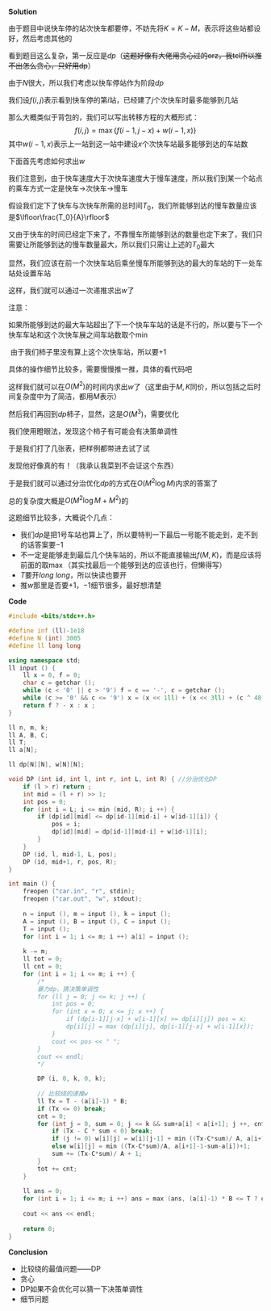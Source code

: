 **Solution**

由于题目中说快车停的站次快车都要停，不妨先将$K=K-M$，表示将这些站都设好，然后考虑其他的

看到题目这么复杂，第一反应是$dp$（~~这题好像有大佬用贪心过的orz，我tcl所以推不出怎么贪心，只好用dp~~）

由于$N$很大，所以我们考虑以快车停站作为阶段$dp$

我们设$f(i, j)$表示看到快车停的第$i$站，已经建了$j$个次快车时最多能够到几站

那么大概类似于背包的，我们可以写出转移方程的大概形式：
$$
f(i, j) = \max \{f(i-1,j-x) + w(i-1,x)\}
$$
其中$w(i-1,x)$表示上一站到这一站中建设$x$个次快车站最多能够到达的车站数

下面首先考虑如何求出$w$

我们注意到，由于快车速度大于次快车速度大于慢车速度，所以我们到某一个站点的乘车方式一定是快车$\to$次快车$\to$慢车

假设我们定下了快车与次快车所需的总时间$T_0$，我们所能够到达的慢车数量应该是$\lfloor\frac{T_0}{A}\rfloor$

又由于快车的时间已经定下来了，不靠慢车所能够到达的数量也定下来了，我们只需要让所能够到达的慢车数量最大，所以我们只需让上述的$T_0$最大

显然，我们应该在前一个次快车站后乘坐慢车所能够到达的最大的车站的下一处车站处设置车站

这样，我们就可以通过一次递推求出$w$了

注意：

​	如果所能够到达的最大车站超出了下一个快车车站的话是不行的，所以要与下一个快车车站和这个次快车展之间车站数取个$\min$

​	由于我们柿子里没有算上这个次快车站，所以要$+1$

具体的操作细节比较多，需要慢慢推一推，具体的看代码吧

这样我们就可以在$O(M^2)$的时间内求出$w$了（这里由于$M,K$同价，所以包括之后时间复杂度中为了简洁，都用$M$表示）

然后我们再回到$dp$柿子，显然，这是$O(M^3)$，需要优化

我们使用瞪眼法，发现这个柿子有可能会有决策单调性

于是我们打了几张表，把样例都带进去试了试

发现他好像真的有！（我承认我菜到不会证这个东西）

于是我们就可以通过分治优化$dp$的方式在$O(M^2\log M)$内求的答案了

总的复杂度大概是$O(M^2\log M + M^2)$的

这题细节比较多，大概说个几点：

* 我们$dp$是把$1$号车站也算上了，所以要特判一下最后一号能不能走到，走不到的话答案要$-1$
* 不一定是能够走到最后几个快车站的，所以不能直接输出$f(M,K)$，而是应该将前面的取$\max$（其实找最后一个能够到达的应该也行，但懒得写）
* $T$要开$long$  $long$，所以快读也要开
* 推$w$那里是否要$+1$，$-1$细节很多，最好想清楚

**Code**

```c++
#include <bits/stdc++.h>

#define inf (ll)-1e18
#define N (int) 3005
#define ll long long

using namespace std;
ll input () {
	ll x = 0, f = 0;
	char c = getchar ();
	while (c < '0' || c > '9') f = c == '-', c = getchar ();
	while (c >= '0' && c <= '9') x = (x << 1ll) + (x << 3ll) + (c ^ 48), c = getchar ();
	return f ? - x : x ;
}

ll n, m, k;
ll A, B, C;
ll T;
ll a[N];

ll dp[N][N], w[N][N];

void DP (int id, int l, int r, int L, int R) { //分治优化DP
	if (l > r) return ;
	int mid = (l + r) >> 1;
	int pos = 0;
	for (int i = L; i <= min (mid, R); i ++) {
		if (dp[id][mid] <= dp[id-1][mid-i] + w[id-1][i]) {
			pos = i;
			dp[id][mid] = dp[id-1][mid-i] + w[id-1][i];
		}
	}
	DP (id, l, mid-1, L, pos);
	DP (id, mid+1, r, pos, R);
}

int main () {
	freopen ("car.in", "r", stdin);
	freopen ("car.out", "w", stdout);
	
	n = input (), m = input (), k = input ();
	A = input (), B = input (), C = input ();
	T = input ();
	for (int i = 1; i <= m; i ++) a[i] = input ();
	
	k -= m;
	ll tot = 0;
	ll cnt = 0;
	for (int i = 1; i <= m; i ++) {
        /* 
        暴力dp，猜决策单调性
		for (ll j = 0; j <= k; j ++) {
		 	int pos = 0;
		 	for (int x = 0; x <= j; x ++) {
		 		if (dp[i-1][j-x] + w[i-1][x] >= dp[i][j]) pos = x;
		 		dp[i][j] = max (dp[i][j], dp[i-1][j-x] + w[i-1][x]);
		 	}
			cout << pos << " ";
		}        
		cout << endl; 
        */

		DP (i, 0, k, 0, k);
	
        // 比较绕的递推w
		ll Tx = T - (a[i]-1) * B;
		if (Tx <= 0) break;
		cnt = 0;
		for (int j = 0, sum = 0; j <= k && sum+a[i] < a[i+1]; j ++, cnt ++) {
			if (Tx - C * sum < 0) break;
			if (j != 0) w[i][j] = w[i][j-1] + min ((Tx-C*sum)/ A, a[i+1]-1-sum-a[i])+1;
			else w[i][j] = min ((Tx-C*sum)/A, a[i+1]-1-sum-a[i])+1;
			sum += (Tx-C*sum)/ A + 1;
		}
		tot += cnt;
	}
	
	ll ans = 0;
	for (int i = 1; i <= m; i ++) ans = max (ans, (a[i]-1) * B <= T ? dp[i][k] : dp[i][k]-1);
	
	cout << ans << endl;
	
	return 0;
}

```

**Conclusion**

* 比较绕的最值问题——DP
* 贪心
* DP如果不会优化可以猜一下决策单调性
* 细节问题
